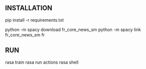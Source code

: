 ## INSTALLATION 

pip install -r requirements.txt

python -m spacy download fr_core_news_sm
python -m spacy link fr_core_news_sm fr

## RUN
rasa train
rasa run actions
rasa shell 
